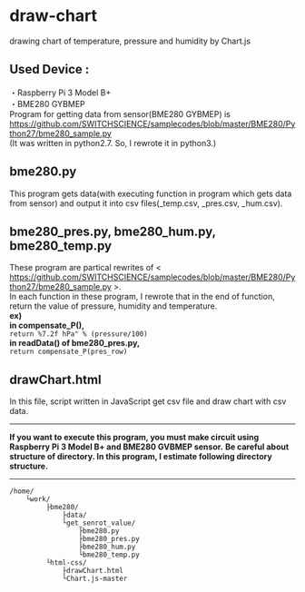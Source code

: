 # draw-chart
drawing chart of temperature, pressure and humidity by Chart.js

## Used Device :
・Raspberry Pi 3 Model B+  
・BME280 GYBMEP  
Program for getting data from sensor(BME280 GYBMEP) is <https://github.com/SWITCHSCIENCE/samplecodes/blob/master/BME280/Python27/bme280_sample.py>  
(It was written in python2.7. So, I rewrote it in python3.)

## bme280.py
This program gets data(with executing function in program which gets data from sensor) and output it into csv files(_temp.csv, _pres.csv, _hum.csv).

## bme280_pres.py, bme280_hum.py, bme280_temp.py
These program are partical rewrites of < https://github.com/SWITCHSCIENCE/samplecodes/blob/master/BME280/Python27/bme280_sample.py >.  
In each function in these program, I rewrote that in the end of function, return the value of pressure, humidity and temperature.  
    **ex)  
        in compensate_P(),**  
            `return %7.2f hPa" % (pressure/100)`  
        **in readData() of bme280_pres.py,**  
            `return compensate_P(pres_row)`  
        


## drawChart.html
In this file, script written in JavaScript get csv file and draw chart with csv data.
***
**If you want to execute this program, you must make circuit using Raspberry Pi 3 Model B+ and BME280 GVBMEP sensor.**
**Be careful about structure of directory. In this program, I estimate following directory structure.**
***
    /home/  
        └work/  
             ├bme280/  
                 ├data/  
                 └get_senrot_value/  
                     ├bme280.py  
                     ├bme280_pres.py  
                     ├bme280_hum.py  
                     └bme280_temp.py
             └html-css/  
                 ├drawChart.html
                 └Chart.js-master
